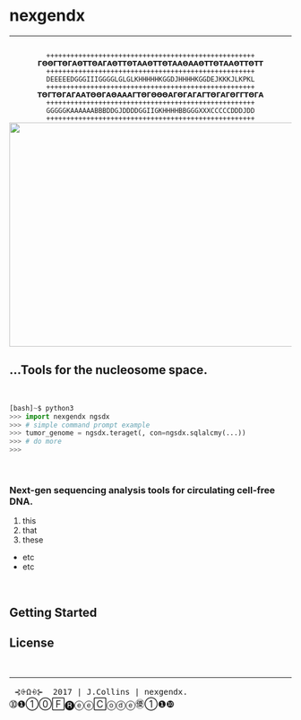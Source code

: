 # **__nexgendx__** 
-----------------------
<div align="center">
<code>
++++++++++++++++++++++++++++++++++++++++++++++++++++
𝝘𝝝𝝝𝝘𝝩𝝝𝝘𝝖𝝝𝝩𝝩𝝝𝝖𝝘𝝖𝝝𝝩𝝩𝝝𝝩𝝖𝝖𝝝𝝩𝝩𝝝𝝩𝝖𝝖𝝝𝝖𝝖𝝝𝝩𝝩𝝝𝝩𝝖𝝖𝝝𝝩𝝩𝝝𝝩𝝩
++++++++++++++++++++++++++++++++++++++++++++++++++++
DEEEEEDGGGIIIGGGGLGLGLKHHHHHKGGDJHHHHKGGDEJKKKJLKPKL
++++++++++++++++++++++++++++++++++++++++++++++++++++
𝝩𝝝𝝘𝝩𝝝𝝘𝝖𝝘𝝖𝝖𝝩𝝝𝝝𝝘𝝖𝝝𝝖𝝖𝝖𝝘𝝩𝝝𝝘𝝝𝝝𝝝𝝖𝝘𝝝𝝘𝝖𝝘𝝖𝝘𝝩𝝝𝝘𝝖𝝘𝝝𝝘𝝘𝝩𝝝𝝘𝝖
++++++++++++++++++++++++++++++++++++++++++++++++++++
GGGGGKAAAAAABBBDDGJDDDDGGIIGKHHHHBBGGGXXXCCCCCDDDJDD
++++++++++++++++++++++++++++++++++++++++++++++++++++
</code>
</div>

<img src="https://c1.staticflickr.com/3/2903/33396363580_b8905436ed_c.jpg" align="center" width=900 height=400>

## ...Tools for the nucleosome space.

<br>

```py
[bash]~$ python3
>>> import nexgendx ngsdx
>>> # simple command prompt example
>>> tumor_genome = ngsdx.teraget(, con=ngsdx.sqlalcmy(...))
>>> # do more
>>> 

```

<br>

### Next-gen sequencing analysis tools for circulating cell-free DNA. 
1. this
2. that
3. these
 - etc
 - etc 


<br>

## Getting Started

## License 





<br>




---------
<big>`` ⊰⨭Ω⨮⊱  2017 | J.Collins | nexgendx. ``     ➉❶①⓪🄵🅡ⓔⓔ🄲ⓞⓓⓔ㊝①❶❿</big>
